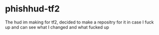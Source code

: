 # phishhud-tf2
The hud im making for tf2, decided to make a repositry for it in case I fuck up and can see what I changed and what fucked up
